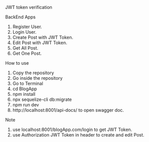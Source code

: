 JWT token verification

BackEnd Apps
1. Register User.
2. Login User.
3. Create Post with JWT Token.
4. Edit Post with JWT Token.
5. Get All Post.
6. Get One Post.

How to use
1. Copy the repository
2. Go inside the repository
3. Go to Terminal 
4. cd BlogApp
5. npm install
6. npx sequelize-cli db:migrate
7. npm run dev
8. http://localhost:8001/api-docs/  to open swagger doc.

Note
1. use localhost:8001/blogApp.com/login to get JWT Token.
2. use Authorization JWT Token in header to create and edit Post. 
